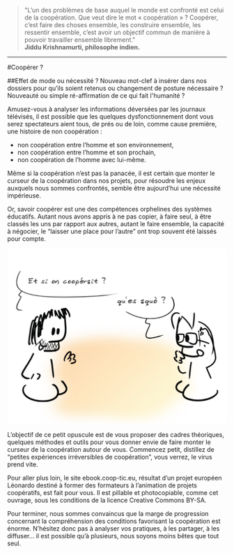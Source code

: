 > "L’un des problèmes de base auquel le monde est confronté est celui de la coopération. Que veut dire le mot « coopération » ? Coopérer, c’est faire des choses ensemble, les construire ensemble, les ressentir ensemble, c’est avoir un objectif commun de manière à pouvoir travailler ensemble librement."  
**Jiddu Krishnamurti, philosophe indien.**
---
#Coopérer ?


##Effet de mode ou nécessité ?
Nouveau mot-clef à insérer dans nos dossiers pour qu’ils soient retenus ou changement de posture nécessaire ?  
Nouveauté ou simple ré-affirmation de ce qui fait l'humanité ?  

Amusez-vous à analyser les informations déversées par les journaux télévisés, il est possible que les quelques dysfonctionnement dont vous serez spectateurs aient tous, de prés ou de loin, comme cause première, une histoire de non coopération :  

* non coopération entre l’homme et son environnement,  
* non coopération entre l’homme et son prochain,  
* non coopération de l’homme avec lui-même.  

Même si la coopération n’est pas la panacée, il est certain que monter le curseur de la coopération dans nos projets, pour résoudre les enjeux auxquels nous sommes confrontés, semble être aujourd’hui une nécessité impérieuse.

Or, savoir coopérer est une des compétences orphelines des systèmes éducatifs. Autant nous avons appris à ne pas copier, à faire seul, à être classés les uns par rapport aux autres, autant le faire ensemble, la capacité à négocier, le “laisser une place pour l’autre” ont trop souvent été laissés pour compte.

![coopérer quesaco](./Kesaco.png)

L’objectif de ce petit opuscule est de vous proposer des cadres théoriques, quelques méthodes et outils pour vous donner envie de faire monter le curseur de la coopération autour de vous.
Commencez petit, distillez de “petites expériences irréversibles de coopération”, vous verrez, le virus prend vite.

Pour aller plus loin, le site ebook.coop-tic.eu, résultat d’un projet européen Léonardo destiné à former des formateurs à l’animation de projets coopératifs, est fait pour vous. Il est pillable et photocopiable, comme cet ouvrage, sous les conditions de la licence Creative Commons BY-SA.

Pour terminer, nous sommes convaincus que la marge de progression concernant la compréhension des conditions favorisant la coopération est énorme. N’hésitez donc pas à analyser vos pratiques, à les partager, à les diffuser… il est possible qu’à plusieurs, nous soyons moins bêtes que tout seul.

